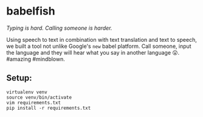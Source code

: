 # babelfish

_Typing is hard. Calling someone is harder._

Using speech to text in combination with text translation and text to speech, we built a tool not unlike Google's `new` babel platform. Call someone, input the language and they will hear what you say in another language 😮. #amazing #mindblown.

## Setup:

```
virtualenv venv
source venv/bin/activate
vim requirements.txt
pip install -r requirements.txt
```
